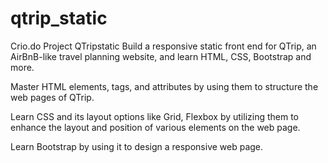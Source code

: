 # qtrip_static
Crio.do Project
QTripstatic
  Build a responsive static front end for QTrip, an AirBnB-like travel planning website, and learn HTML, CSS, Bootstrap and more.

  Master HTML elements, tags, and attributes by using them to structure the web pages of QTrip.

  Learn CSS and its layout options like Grid, Flexbox by utilizing them to enhance the layout and position of various elements on the web page.

  Learn Bootstrap by using it to design a responsive web page.
